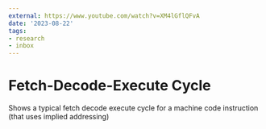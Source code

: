 ```yaml
---
external: https://www.youtube.com/watch?v=XM4lGflQFvA
date: '2023-08-22'
tags:
- research
- inbox
---
```


# Fetch-Decode-Execute Cycle

Shows a typical fetch decode execute cycle for a machine code instruction (that uses implied addressing)
